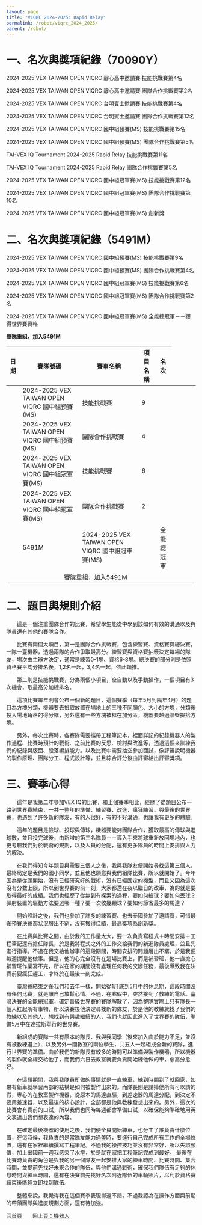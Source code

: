 ```yaml
---
layout: page
title: "VIQRC 2024-2025: Rapid Relay"
permalink: /robot/viqrc_2024_2025/
parent: /robot/
---
```

# 一、名次與獎項紀錄（70090Y）

2024-2025 VEX TAIWAN OPEN VIQRC 靜心高中邀請賽 技能挑戰賽第4名

2024-2025 VEX TAIWAN OPEN VIQRC 靜心高中邀請賽 團隊合作挑戰賽第2名

2024-2025 VEX TAIWAN OPEN VIQRC 台明賓士邀請賽 技能挑戰賽第4名

2024-2025 VEX TAIWAN OPEN VIQRC 台明賓士邀請賽 團隊合作挑戰賽第12名

2024-2025 VEX TAIWAN OPEN VIQRC 國中組預賽(MS) 技能挑戰賽第15名

2024-2025 VEX TAIWAN OPEN VIQRC 國中組預賽(MS) 團隊合作挑戰賽第5名

TAI-VEX IQ Tournament 2024-2025 Rapid Relay 技能挑戰賽第11名

TAI-VEX IQ Tournament 2024-2025 Rapid Relay 團隊合作挑戰賽第5名

2024-2025 VEX TAIWAN OPEN VIQRC 國中組冠軍賽(MS) 技能挑戰賽第12名

2024-2025 VEX TAIWAN OPEN VIQRC 國中組冠軍賽(MS) 團隊合作挑戰賽第10名

2024-2025 VEX TAIWAN OPEN VIQRC 國中組冠軍賽(MS) 創新獎

# 二、名次與獎項紀錄（5491M）

2024-2025 VEX TAIWAN OPEN VIQRC 國中組預賽(MS) 技能挑戰賽第9名

2024-2025 VEX TAIWAN OPEN VIQRC 國中組預賽(MS) 團隊合作挑戰賽第4名

2024-2025 VEX TAIWAN OPEN VIQRC 國中組冠軍賽(MS) 技能挑戰賽第6名

2024-2025 VEX TAIWAN OPEN VIQRC 國中組冠軍賽(MS) 團隊合作挑戰賽第2名

2024-2025 VEX TAIWAN OPEN VIQRC 國中組冠軍賽(MS) 全能總冠軍－－獲得世界賽資格

**賽隊重組，加入5491M**

| 日期 | 賽隊號碼 | 賽事名稱 | 項目名稱 | 名次 |
|------|------|----------|----------|------|
|  | 2024-2025 VEX TAIWAN OPEN VIQRC 國中組預賽(MS) | 技能挑戰賽 | 9 |
|  | 2024-2025 VEX TAIWAN OPEN VIQRC 國中組預賽(MS) | 團隊合作挑戰賽 | 4 |
|  | 2024-2025 VEX TAIWAN OPEN VIQRC 國中組冠軍賽(MS) | 技能挑戰賽 | 6 |
|  | 2024-2025 VEX TAIWAN OPEN VIQRC 國中組冠軍賽(MS) | 團隊合作挑戰賽 | 2 |
|  | 5491M | 2024-2025 VEX TAIWAN OPEN VIQRC 國中組冠軍賽(MS) | <td colspan="2" style="text-align: center;">全能總冠軍</td> |
| <td colspan="5" style="text-align: center;">賽隊重組，加入5491M</td> |


# 二、題目與規則介紹

　　這是一個注重團隊合作的比賽，希望學生能從中學到該如何有效的溝通以及與隊員還有其他的賽隊合作。

　　比賽有兩個大項目，第一是團隊合作挑戰賽，包含練習賽、資格賽與總決賽，一隊一臺機器，透過兩隊的合作爭取最高分。練習賽與資格賽抽籤決定每場的隊友，場次由主辦方決定，通常是練習0-1場、資格6-8場。總決賽的部分則是依照資格賽平均分排名後，1,2名一起，3,4名一起，依此類推。

　　第二則是技能挑戰賽，分為兩個小項目，全自動以及手動操作，一個項目有3次機會，取最高分加總排名。

　　這項比賽每年則會公布一個新的題目，這個賽季（每年5月到隔年4月）的題目為方塊分類，機器要去撿取放置在場地上的三種不同顏色、大小的方塊，分類後投入場地角落的得分框，另外還有一些方塊被框在加分區，機器要越過牆壁撿拾方塊。

　　另外，每次比賽時，各賽隊需要攜帶工程筆記本，裡面詳記的紀錄機器人的製作過程、比賽時預計的戰術、之前比賽的反思、檢討與改進等，透過這個來訓練我們的紀錄與版面、段落編排能力。以及比賽中需要抽空參加面試，像評審說明機器的製作原理、團隊分工、程式設計等，並且綜合評分後由評審給出評審獎項。

# 三、賽季心得

　　這年是我第二年參加VEX IQ的比賽，和上個賽季相比，經歷了從題目公布一路到世界賽結束，一共一整年的準備、練習賽、改進、瘋狂練習、與最後的世界賽，也遇到了許多新的隊友，有的人很好，有的不好溝通，也讓我有更多的體驗。

　　這年的題目是撿球、投球與傳球，機器要能夠團隊合作，獲取最高的傳球與進球數，並且投完球後，由新增的第三名隊員－－導入手來將球重新放回場地內，也更考驗我們對於戰術的規劃，以及人員的分配，還有更多隊員的時間上安排與人力的解決。

　　在我們得知今年題目與需要三個人之後，我與我隊友便開始尋找這第三個人，最終局定是我們的國小同學，並且他也願意與我們組隊比賽，所以就開始了。今年因為是從頭開始，沒有已經研究好的戰術，沒有已經固定的機型，而且又因為這次沒有分數上限，所以到世界賽的前一刻，大家都還在夜以繼日的改車，為的就是要取得最好的成績。我們也經歷了從無到有探索的過程，要如何撿球？要如何丟球？彈射裝置的驅動方法要選哪一種？要一次收幾顆球？要如何節省最多的馬達？

　　開始設計之後，我們也參加了許多的練習賽、也去泰國參加了邀請賽，可惜最後預賽決賽都狀況層出不窮，沒有獲得佳績，最高獎項為創新獎。

　　在比賽與比賽之間，由於我的工作量太大，要一次負責寫程式＋時間安排＋工程筆記還有擔任隊長，於是我將程式之外的工作交給我們的新進隊員處理，並且先進行指導。不過在我交給他辦事的這段期間，時間安排的問題層出不窮，於是我便每週提醒他做事。但是，他的心完全沒有在這場比賽上，而是補習班，他一直擔心補習班作業寫不完，所以在家的期間沒有處理任何我的交辦任務，最後導致我在決賽前要瘋狂趕工，才終於在最後一刻完成。

　　臺灣賽結束之後我們和去年一樣，開始從1月底到5月中的休息期，這段時間沒有任何比賽，就是讓自己放鬆心情。不過，在寒假中，突然接到了教練的電話。臺灣決賽的全能總冠軍，確定晉級世界賽的賽隊解散了，因為整隊實際上只有隊長一個人扛起所有事物，所以決賽後他決定尋找新的隊友，於是他的教練就找了我們的教練以及其他人，想找到有興趣繼續的人，我們也就因此進入了世界賽的隊伍，準備5月中在達拉斯舉行的世界賽。

　　新組成的賽隊一共有原本的隊長、我與我同學（後來加入由於能力不足，並沒有被教練選上）、以及另外一間教室的兩位學生，共五人一起組成全新的賽隊，進行世界賽的準備。由於我們的新隊長有較多的時間可以準備與製作機器，所以機器的製作就全權交給他了，而我們六日去教室就要負責開始練他做的車，愈高分愈好。

　　在這段期間，我與我隊員所做的事情就是一直練車，練到時間到了就回家，如果有新車就學習內部的結構是如何被製作出來的。而隊長則是請掉他所有可以請的假，專心的在教室製作機器，從原本的馬達直驅，到差速器的馬達分配，到決定不要用差速器，以及最後的核心設計，全部都是他與教練發想出來的。另外，這次的比賽會有賽前的口試，所以我們也同時每週都會準備口試，以確保能夠準確地用英文表達出我們想表達的內容。

　　在確定最後機器的使用之後，我們便全員開始練車，也分工了誰負責什麼位置，在這時候，我負責的是當隊友能力過差時，要進行自己完成所有工作的全場位置，還有在家裡繼續撰寫工程筆記。不過我的操控技巧並沒有非常好，所以失誤頻傳，加上出國前一週我感染了水痘，於是就在家把工程筆記完成到最好。 最後在比賽時負責的角色是與我的另一個隊友一起安排大家的練車時間、比賽時間、集合時間，並提前先找好未來合作的隊伍，與他們溝通戰術，確保我們隊伍有足夠的休息時間與練車時間，還有在決賽前先找好名次附近隊伍的車輛照片，以利於資格賽結束後能夠立即找到隊伍。

　　整體來說，我覺得我在這個賽季表現得還不錯，不過我認為在操作方面與前期的帶領團隊與進度規劃方面，還有待加強。

[回首頁](/activity_reflections/)　　[回上頁：機器人](/activity_reflections/robot/)